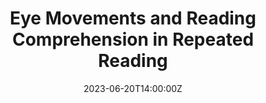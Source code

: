 ---
title: Eye Movements and Reading Comprehension in Repeated Reading

event: The 2nd Workshop of Eye Movements and the Assessment of Reading Comprehension

location: University of Zurich
address:
  street:
  city: Zurich
  region: 
  postcode: 
  country: Switzerland

summary: A talk at the 2024 Workshop on Reading Comprehension Assessment from Eye Movements, discussing the latest advancements in the field.

date: '2023-06-20T14:00:00Z'
all_day: true

publishDate: '2023-05-15T14:00:00Z'

authors: []
tags: []

featured: false

# image:
#   caption: 'Cover Slide'
#   focal_point: Center

url_code: ''
url_pdf: ''
url_slides: ''
url_video: ''

slides: ''

projects: []
---